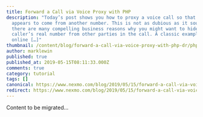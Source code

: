 ```yaml
---
title: Forward a Call via Voice Proxy with PHP
description: "Today’s post shows you how to proxy a voice call so that it
  appears to come from another number. This is not as dubious as it sounds:
  there are many compelling business reasons why you might want to hide a
  caller’s real number from other parties in the call. A classic example is an
  online […]"
thumbnail: /content/blog/forward-a-call-via-voice-proxy-with-php-dr/php-voice-proxy.png
author: marklewin
published: true
published_at: 2019-05-15T08:11:33.000Z
comments: true
category: tutorial
tags: []
canonical: https://www.nexmo.com/blog/2019/05/15/forward-a-call-via-voice-proxy-with-php-dr
redirect: https://www.nexmo.com/blog/2019/05/15/forward-a-call-via-voice-proxy-with-php-dr
---
```


Content to be migrated...
